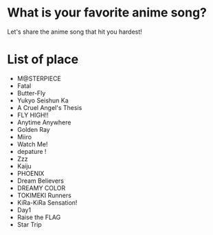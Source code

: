 # What is your favorite anime song?
Let's share the anime song that hit you hardest! 

# List of place
- M@STERPIECE
- Fatal
- Butter-Fly
- Yukyo Seishun Ka
- A Cruel Angel's Thesis
- FLY HIGH!!
- Anytime Anywhere
- Golden Ray
- Miiro
- Watch Me!
- depature !
- Zzz
- Kaiju
- PHOENIX
- Dream Believers
- DREAMY COLOR
- TOKIMEKI Runners
- KiRa-KiRa Sensation!
- Day1
- Raise the FLAG
- Star Trip
